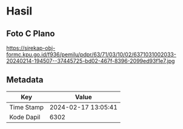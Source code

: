 # Hasil

## Foto C Plano

https://sirekap-obj-formc.kpu.go.id/f936/pemilu/pdpr/63/71/03/10/02/6371031002033-20240214-194507--37445725-bd02-467f-8396-2099ed93f1e7.jpg


## Metadata

| Key        | Value               |
| ---------- | ------------------- |
| Time Stamp | 2024-02-17 13:05:41 |
| Kode Dapil | 6302                |



